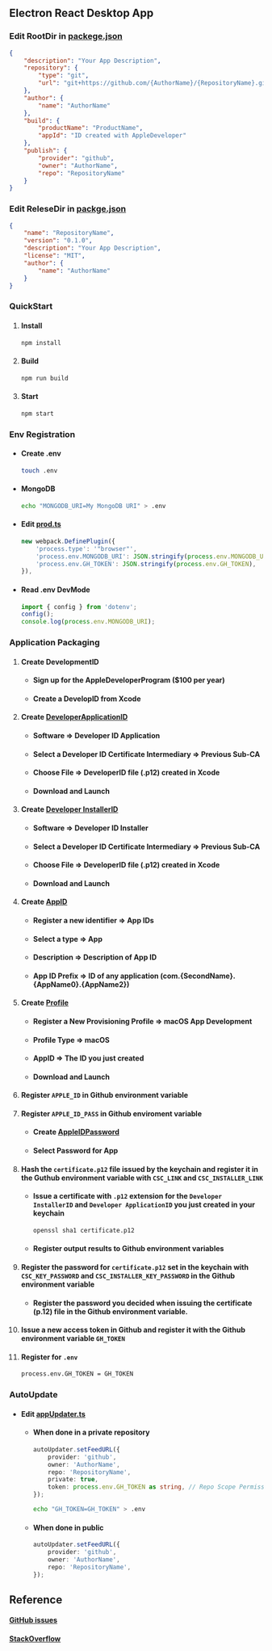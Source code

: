 ## Electron React Desktop App

### Edit RootDir in [packege.json](packge.json)

```json
{
    "description": "Your App Description",
    "repository": {
        "type": "git",
        "url": "git+https://github.com/{AuthorName}/{RepositoryName}.git"
    },
    "author": {
        "name": "AuthorName"
    },
    "build": {
        "productName": "ProductName",
        "appId": "ID created with AppleDeveloper"
    },
    "publish": {
        "provider": "github",
        "owner": "AuthorName",
        "repo": "RepositoryName"
    }
}
```

### Edit ReleseDir in [packge.json](release/app/packge.json)

```json
{
    "name": "RepositoryName",
    "version": "0.1.0",
    "description": "Your App Description",
    "license": "MIT",
    "author": {
        "name": "AuthorName"
    }
}
```

### QuickStart

1. #### Install

    ```bash
    npm install
    ```

2. #### Build

    ```bash
    npm run build
    ```

3. #### Start

    ```bash
    npm start
    ```

### Env Registration

-   #### Create .env

    ```bash
    touch .env
    ```

-   #### MongoDB

    ```bash
    echo "MONGODB_URI=My MongoDB URI" > .env
    ```

-   #### Edit [prod.ts](.erb/configs/webpack.config.main.prod.ts)

    ```typescript
    new webpack.DefinePlugin({
        'process.type': '"browser"',
        'process.env.MONGODB_URI': JSON.stringify(process.env.MONGODB_URI),
        'process.env.GH_TOKEN': JSON.stringify(process.env.GH_TOKEN),
    }),
    ```

-   #### Read .env DevMode

    ```typescript
    import { config } from 'dotenv';
    config();
    console.log(process.env.MONGODB_URI);
    ```

### Application Packaging

1. #### Create DevelopmentID

    - #### Sign up for the AppleDeveloperProgram ($100 per year)

    - #### Create a DevelopID from Xcode

2. #### Create [DeveloperApplicationID](https://developer.apple.com/account/resources/certificates/add)

    - #### Software => Developer ID Application

    - #### Select a Developer ID Certificate Intermediary => Previous Sub-CA

    - #### Choose File => DeveloperID file (.p12) created in Xcode

    - #### Download and Launch

3. #### Create [Developer InstallerID](https://developer.apple.com/account/resources/certificates/add)

    - #### Software => Developer ID Installer

    - #### Select a Developer ID Certificate Intermediary => Previous Sub-CA

    - #### Choose File => DeveloperID file (.p12) created in Xcode

    - #### Download and Launch

4. #### Create [AppID](https://developer.apple.com/account/resources/identifiers/list)

    - #### Register a new identifier => App IDs

    - #### Select a type => App

    - #### Description => Description of App ID

    - #### App ID Prefix => ID of any application (com.{SecondName}.{AppName0}.{AppName2})

5. #### Create [Profile](https://developer.apple.com/account/resources/profiles/add)

    - #### Register a New Provisioning Profile => macOS App Development

    - #### Profile Type => macOS

    - #### AppID => The ID you just created

    - #### Download and Launch

6. #### Register `APPLE_ID` in Github environment variable

7. #### Register `APPLE_ID_PASS` in Github enviroment variable

    - #### Create [AppleIDPassword](https://appleid.apple.com/account/manage)

    - #### Select Password for App

8. #### Hash the `certificate.p12` file issued by the keychain and register it in the Guthub environment variable with `CSC_LINK` and `CSC_INSTALLER_LINK`

    - #### Issue a certificate with `.p12` extension for the `Developer InstallerID` and `Developer ApplicationID` you just created in your keychain

        ```bash
        openssl sha1 certificate.p12
        ```

    - #### Register output results to Github environment variables

9. #### Register the password for `certificate.p12` set in the keychain with `CSC_KEY_PASSWORD` and `CSC_INSTALLER_KEY_PASSWORD` in the Github environment variable

    - #### Register the password you decided when issuing the certificate (p.12) file in the Github environment variable.

10. #### Issue a new access token in Github and register it with the Github environment variable `GH_TOKEN`

11. #### Register for `.env`

    ```txt
    process.env.GH_TOKEN = GH_TOKEN
    ```

### AutoUpdate

-   #### Edit [appUpdater.ts](src/main/event/appUpdater.ts)

    -   #### When done in a private repository

        ```typescript
        autoUpdater.setFeedURL({
            provider: 'github',
            owner: 'AuthorName',
            repo: 'RepositoryName',
            private: true,
            token: process.env.GH_TOKEN as string, // Repo Scope Permission
        });
        ```

        ```bash
        echo "GH_TOKEN=GH_TOKEN" > .env
        ```

    -   #### When done in public

        ```typescript
        autoUpdater.setFeedURL({
            provider: 'github',
            owner: 'AuthorName',
            repo: 'RepositoryName',
        });
        ```

## Reference

#### [GitHub issues](https://github.com/electron-react-boilerplate/electron-react-boilerplate/issues/400)

#### [StackOverflow](https://stackoverflow.com/questions/tagged/electron-react-boilerplate)
